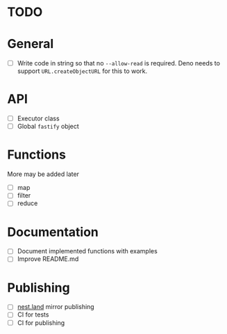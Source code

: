 # TODO

# General
- [ ] Write code in string so that no `--allow-read` is required. Deno needs to support `URL.createObjectURL` for this to work.

# API

- [ ] Executor class
- [ ] Global `fastify` object

# Functions

More may be added later

- [ ] map
- [ ] filter
- [ ] reduce

# Documentation

- [ ] Document implemented functions with examples
- [ ] Improve README.md

# Publishing
- [ ] [nest.land](https://nest.land) mirror publishing
- [ ] CI for tests
- [ ] CI for publishing